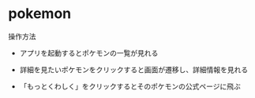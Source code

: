 # pokemon

操作方法
- アプリを起動するとポケモンの一覧が見れる

- 詳細を見たいポケモンをクリックすると画面が遷移し、詳細情報を見れる

- 「もっとくわしく」をクリックするとそのポケモンの公式ページに飛ぶ
